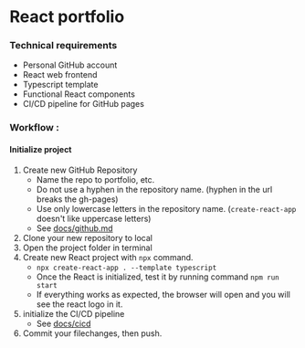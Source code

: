 <h1>React portfolio</h1>
<h3>Technical requirements</h3>

* Personal GitHub account
* React web frontend
* Typescript template
* Functional React components
* CI/CD pipeline for GitHub pages

<h3>Workflow :</h3>

<h4>Initialize project</h4>

1. Create new GitHub Repository
    * Name the repo to portfolio, etc.
    * Do not use a hyphen in the repository name. (hyphen in the url breaks the gh-pages)
    * Use only lowercase letters in the repository name. (```create-react-app``` doesn't like uppercase letters)
    * See [docs/github.md](https://github.com/JoniRinta-Kahila/portfolioproject/blob/main/docs/github.md)
3. Clone your new repository to local
4. Open the project folder in terminal
5. Create new React project with ```npx``` command.
    * ```npx create-react-app . --template typescript```
    * Once the React is initialized, test it by running command ```npm run start```
    * If everything works as expected, the browser will open and you will see the react logo in it.
6. initialize the CI/CD pipeline
   * See [docs/cicd](https://github.com/JoniRinta-Kahila/portfolioproject/blob/main/docs/cicd.md)
7. Commit your filechanges, then push.
